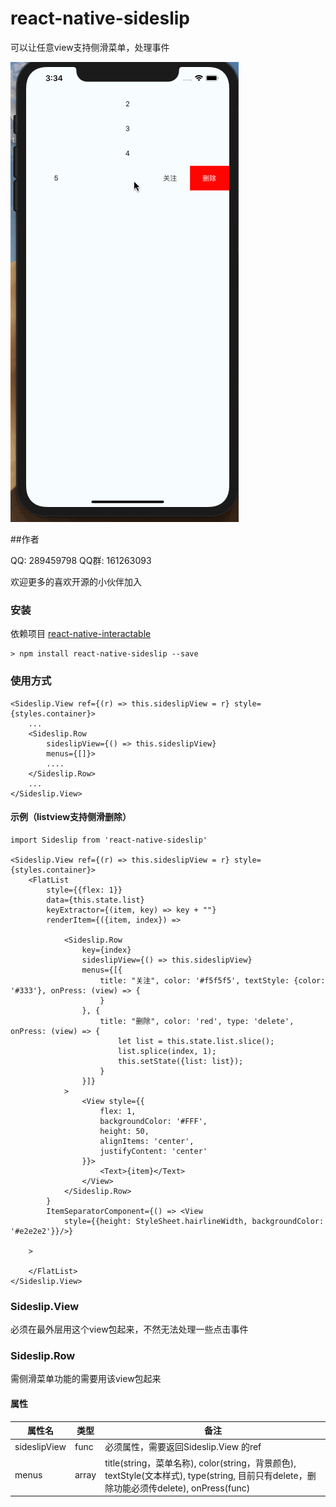 # react-native-sideslip
可以让任意view支持侧滑菜单，处理事件


![](./aaa.gif)

##作者

QQ: 289459798
QQ群: 161263093

欢迎更多的喜欢开源的小伙伴加入

### 安装

依赖项目 
[react-native-interactable](https://github.com/wix/react-native-interactable)

```
> npm install react-native-sideslip --save
```


### 使用方式

```$xslt
<Sideslip.View ref={(r) => this.sideslipView = r} style={styles.container}>
    ...
    <Sideslip.Row
        sideslipView={() => this.sideslipView}
        menus={[]}>
        ....
    </Sideslip.Row>
    ...
</Sideslip.View>
```

#### 示例（listview支持侧滑删除）

```
import Sideslip from 'react-native-sideslip'

<Sideslip.View ref={(r) => this.sideslipView = r} style={styles.container}>
    <FlatList
        style={{flex: 1}}
        data={this.state.list}
        keyExtractor={(item, key) => key + ""}
        renderItem={({item, index}) =>

            <Sideslip.Row
                key={index}
                sideslipView={() => this.sideslipView}
                menus={[{
                    title: "关注", color: '#f5f5f5', textStyle: {color: '#333'}, onPress: (view) => {
                    }
                }, {
                    title: "删除", color: 'red', type: 'delete', onPress: (view) => {
                        let list = this.state.list.slice();
                        list.splice(index, 1);
                        this.setState({list: list});
                    }
                }]}
            >
                <View style={{
                    flex: 1,
                    backgroundColor: '#FFF',
                    height: 50,
                    alignItems: 'center',
                    justifyContent: 'center'
                }}>
                    <Text>{item}</Text>
                </View>
            </Sideslip.Row>
        }
        ItemSeparatorComponent={() => <View
            style={{height: StyleSheet.hairlineWidth, backgroundColor: '#e2e2e2'}}/>}

    >

    </FlatList>
</Sideslip.View>

```

### Sideslip.View

必须在最外层用这个view包起来，不然无法处理一些点击事件


### Sideslip.Row

需侧滑菜单功能的需要用该view包起来

#### 属性

|属性名|类型|备注|
| ------ | ------ | ------ |
|sideslipView|func|必须属性，需要返回Sideslip.View 的ref|
|menus|array|title(string，菜单名称), color(string，背景颜色), textStyle(文本样式), type(string, 目前只有delete，删除功能必须传delete), onPress(func)|
